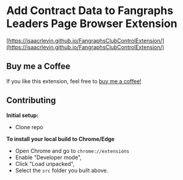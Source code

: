 # Add Contract Data to Fangraphs Leaders Page Browser Extension

[https://isaacrlevin.github.io/FangraphsClubControlExtension/](https://isaacrlevin.github.io/FangraphsClubControlExtension/)

## Buy me a Coffee
If you like this extension, feel free to [buy me a coffee!](https://buymeacoffee.com/isaacrlevin)

## Contributing

**Initial setup:**

- Clone repo

**To install your local build to Chrome/Edge**

- Open Chrome and go to `chrome://extensions`
- Enable "Developer mode",
- Click "Load unpacked",
- Select the `src` folder you built above.



